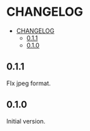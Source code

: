 # CHANGELOG

- [CHANGELOG](#changelog)
  - [0.1.1](#011)
  - [0.1.0](#010)

## 0.1.1

FIx jpeg format.

## 0.1.0

Initial version.
